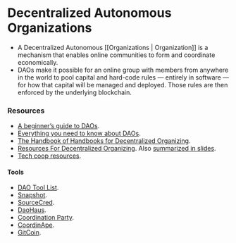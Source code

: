 # Decentralized Autonomous Organizations

- A Decentralized Autonomous [[Organizations | Organization]] is a mechanism that enables online communities to form and coordinate economically.
- DAOs make it possible for an online group with members from anywhere in the world to pool capital and hard-code rules — entirely in software — for how that capital will be managed and deployed. Those rules are then enforced by the underlying blockchain.

### Resources
- [A beginner’s guide to DAOs](https://linda.mirror.xyz/Vh8K4leCGEO06_qSGx-vS5lvgUqhqkCz9ut81WwCP2o).
- [Everything you need to know about DAOs](https://foundation.app/blog/everything-you-need-to-know-about-daos).
- [The Handbook of Handbooks for Decentralized Organizing](https://hackmd.io/@yHk1snI9T9SNpiFu2o17oA/Skh_dXNbE?type=view).
- [Resources For Decentralized Organizing](https://commonslibrary.org/resources-for-decentralised-organising/). Also [summarized in slides](https://geo.coop/sites/default/files/patterns_of_decentralized_organizing.pdf).
- [Tech coop resources](https://tech-coops.xyz/#resources).

####  Tools
- [DAO Tool List](https://messari.io/governor/tools).
- [Snapshot](https://snapshot.org/#/).
- [SourceCred](https://sourcecred.io/docs).
- [DaoHaus](https://daohaus.club/).
- [Coordination Party](https://coordination.party/).
- [CoordinApe](https://coordinape.com/).
- [GitCoin](https://gitcoin.co/).

